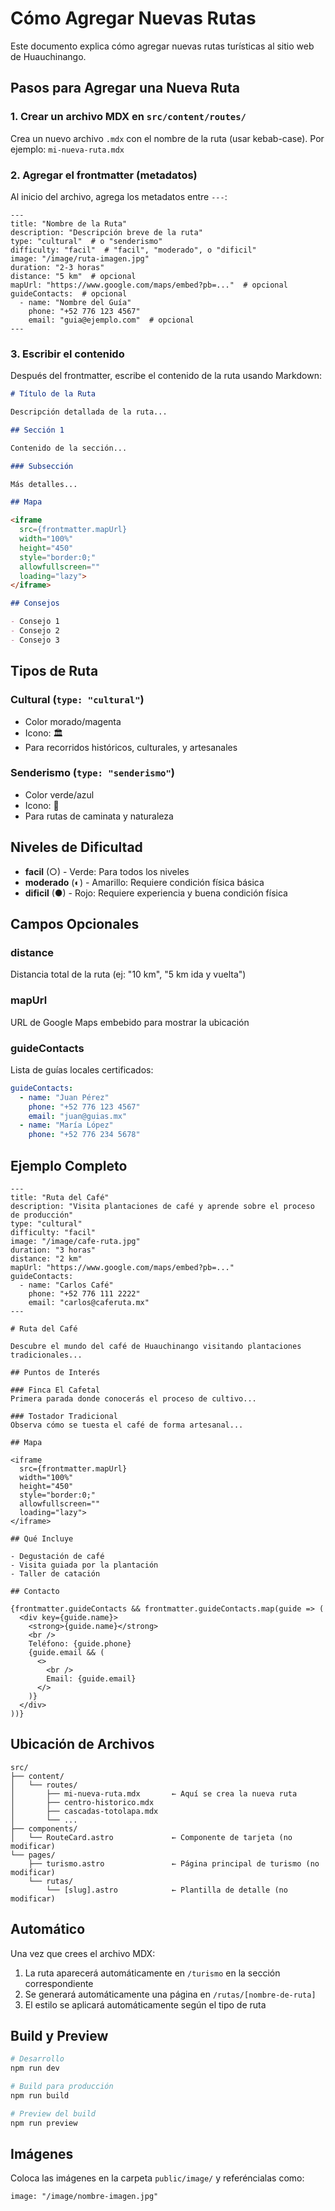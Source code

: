 # Cómo Agregar Nuevas Rutas

Este documento explica cómo agregar nuevas rutas turísticas al sitio web de Huauchinango.

## Pasos para Agregar una Nueva Ruta

### 1. Crear un archivo MDX en `src/content/routes/`

Crea un nuevo archivo `.mdx` con el nombre de la ruta (usar kebab-case). Por ejemplo: `mi-nueva-ruta.mdx`

### 2. Agregar el frontmatter (metadatos)

Al inicio del archivo, agrega los metadatos entre `---`:

```mdx
---
title: "Nombre de la Ruta"
description: "Descripción breve de la ruta"
type: "cultural"  # o "senderismo"
difficulty: "facil"  # "facil", "moderado", o "dificil"
image: "/image/ruta-imagen.jpg"
duration: "2-3 horas"
distance: "5 km"  # opcional
mapUrl: "https://www.google.com/maps/embed?pb=..."  # opcional
guideContacts:  # opcional
  - name: "Nombre del Guía"
    phone: "+52 776 123 4567"
    email: "guia@ejemplo.com"  # opcional
---
```

### 3. Escribir el contenido

Después del frontmatter, escribe el contenido de la ruta usando Markdown:

```markdown
# Título de la Ruta

Descripción detallada de la ruta...

## Sección 1

Contenido de la sección...

### Subsección

Más detalles...

## Mapa

<iframe 
  src={frontmatter.mapUrl}
  width="100%"
  height="450"
  style="border:0;"
  allowfullscreen=""
  loading="lazy">
</iframe>

## Consejos

- Consejo 1
- Consejo 2
- Consejo 3
```

## Tipos de Ruta

### Cultural (`type: "cultural"`)
- Color morado/magenta
- Icono: 🏛️
- Para recorridos históricos, culturales, y artesanales

### Senderismo (`type: "senderismo"`)
- Color verde/azul
- Icono: 🥾
- Para rutas de caminata y naturaleza

## Niveles de Dificultad

- **facil** (○) - Verde: Para todos los niveles
- **moderado** (◐) - Amarillo: Requiere condición física básica
- **dificil** (●) - Rojo: Requiere experiencia y buena condición física

## Campos Opcionales

### distance
Distancia total de la ruta (ej: "10 km", "5 km ida y vuelta")

### mapUrl
URL de Google Maps embebido para mostrar la ubicación

### guideContacts
Lista de guías locales certificados:
```yaml
guideContacts:
  - name: "Juan Pérez"
    phone: "+52 776 123 4567"
    email: "juan@guias.mx"
  - name: "María López"
    phone: "+52 776 234 5678"
```

## Ejemplo Completo

```mdx
---
title: "Ruta del Café"
description: "Visita plantaciones de café y aprende sobre el proceso de producción"
type: "cultural"
difficulty: "facil"
image: "/image/cafe-ruta.jpg"
duration: "3 horas"
distance: "2 km"
mapUrl: "https://www.google.com/maps/embed?pb=..."
guideContacts:
  - name: "Carlos Café"
    phone: "+52 776 111 2222"
    email: "carlos@caferuta.mx"
---

# Ruta del Café

Descubre el mundo del café de Huauchinango visitando plantaciones tradicionales...

## Puntos de Interés

### Finca El Cafetal
Primera parada donde conocerás el proceso de cultivo...

### Tostador Tradicional
Observa cómo se tuesta el café de forma artesanal...

## Mapa

<iframe 
  src={frontmatter.mapUrl}
  width="100%"
  height="450"
  style="border:0;"
  allowfullscreen=""
  loading="lazy">
</iframe>

## Qué Incluye

- Degustación de café
- Visita guiada por la plantación
- Taller de catación

## Contacto

{frontmatter.guideContacts && frontmatter.guideContacts.map(guide => (
  <div key={guide.name}>
    <strong>{guide.name}</strong>
    <br />
    Teléfono: {guide.phone}
    {guide.email && (
      <>
        <br />
        Email: {guide.email}
      </>
    )}
  </div>
))}
```

## Ubicación de Archivos

```
src/
├── content/
│   └── routes/
│       ├── mi-nueva-ruta.mdx       ← Aquí se crea la nueva ruta
│       ├── centro-historico.mdx
│       ├── cascadas-totolapa.mdx
│       └── ...
├── components/
│   └── RouteCard.astro             ← Componente de tarjeta (no modificar)
└── pages/
    ├── turismo.astro               ← Página principal de turismo (no modificar)
    └── rutas/
        └── [slug].astro            ← Plantilla de detalle (no modificar)
```

## Automático

Una vez que crees el archivo MDX:
1. La ruta aparecerá automáticamente en `/turismo` en la sección correspondiente
2. Se generará automáticamente una página en `/rutas/[nombre-de-ruta]`
3. El estilo se aplicará automáticamente según el tipo de ruta

## Build y Preview

```bash
# Desarrollo
npm run dev

# Build para producción
npm run build

# Preview del build
npm run preview
```

## Imágenes

Coloca las imágenes en la carpeta `public/image/` y referéncialas como:
```
image: "/image/nombre-imagen.jpg"
```
